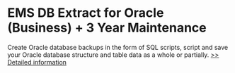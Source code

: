 # EMS DB Extract for Oracle (Business) + 3 Year Maintenance
Create Oracle database backups in the form of SQL scripts, script and save your Oracle database structure and table data as a whole or partially.
[>> Detailed information](https://secure.shareit.com/shareit/product.html?productid=300271359&affiliateid=200057808)